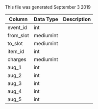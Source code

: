 This file was generated September 3 2019

| Column    | Data Type | Description |
| --------- | --------- | ----------- |
| event_id  | int       |             |
| from_slot | mediumint |             |
| to_slot   | mediumint |             |
| item_id   | int       |             |
| charges   | mediumint |             |
| aug_1     | int       |             |
| aug_2     | int       |             |
| aug_3     | int       |             |
| aug_4     | int       |             |
| aug_5     | int       |             |